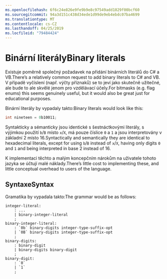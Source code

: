 ```yaml
---
ms.openlocfilehash: 6f6c24e826e9fe9b9e8c97549add1029f00bcf60
ms.sourcegitcommit: 94a3d151c438d34ede1d99de9eb4ebdc07ba4699
ms.translationtype: MT
ms.contentlocale: cs-CZ
ms.lasthandoff: 04/25/2019
ms.locfileid: "79484424"
---
```

# <a name="binary-literals"></a><span data-ttu-id="16552-101">Binární literály</span><span class="sxs-lookup"><span data-stu-id="16552-101">Binary literals</span></span>

<span data-ttu-id="16552-102">Existuje poměrně společný požadavek na přidání binárních literálů do C# a VB.</span><span class="sxs-lookup"><span data-stu-id="16552-102">There’s a relatively common request to add binary literals to C# and VB.</span></span> <span data-ttu-id="16552-103">V případě vyčíslení (např. výčty příznaků) se to jeví jako skutečně užitečné, ale bude to ale skvělé jenom pro vzdělávací účely.</span><span class="sxs-lookup"><span data-stu-id="16552-103">For bitmasks (e.g. flag enums) this seems genuinely useful, but it would also be great just for educational purposes.</span></span>

<span data-ttu-id="16552-104">Binární literály by vypadaly takto:</span><span class="sxs-lookup"><span data-stu-id="16552-104">Binary literals would look like this:</span></span>

```csharp
int nineteen = 0b10011;
```

<span data-ttu-id="16552-105">Syntakticky a sémanticky jsou identické s šestnáctkovými literály, s výjimkou použití `b`/`B` místo `x`/`X`, má pouze číslice `0` a `1` a jsou interpretovány v základní 2 místo 16.</span><span class="sxs-lookup"><span data-stu-id="16552-105">Syntactically and semantically they are identical to hexadecimal literals, except for using `b`/`B` instead of `x`/`X`, having only digits `0` and `1` and being interpreted in base 2 instead of 16.</span></span>

<span data-ttu-id="16552-106">K implementaci těchto a malým koncepčním nárokům na uživatele tohoto jazyka se účtují malé náklady.</span><span class="sxs-lookup"><span data-stu-id="16552-106">There’s little cost to implementing these, and little conceptual overhead to users of the language.</span></span>

## <a name="syntax"></a><span data-ttu-id="16552-107">Syntaxe</span><span class="sxs-lookup"><span data-stu-id="16552-107">Syntax</span></span>

<span data-ttu-id="16552-108">Gramatika by vypadala takto:</span><span class="sxs-lookup"><span data-stu-id="16552-108">The grammar would be as follows:</span></span>

```antlr
integer-literal:
    : ...
    | binary-integer-literal
    ;
binary-integer-literal:
    : `0b` binary-digits integer-type-suffix-opt
    | `0B` binary-digits integer-type-suffix-opt
    ;
binary-digits:
    : binary-digit
    | binary-digits binary-digit
    ;
binary-digit:
    : `0`
    | `1`
    ;
```
